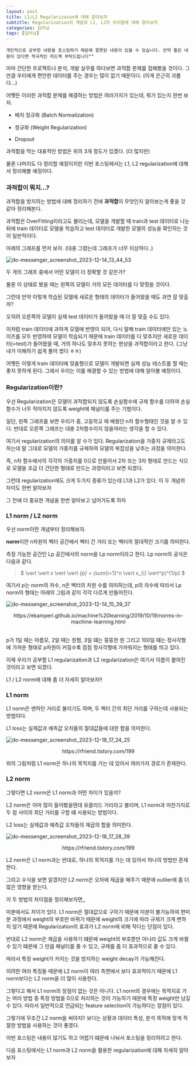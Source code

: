 ```yaml
---
layout: post
title: L1/L2 Regularizaion에 대해 알아보자
subtitle: Regularization의 개념과 L1, L2의 차이점에 대해 알아보자
categories: 딥러닝
tags: [딥러닝]
---
```


`개인적으로 공부한 내용을 포스팅하기 때문에 잘못된 내용이 있을 수 있습니다. 만약 틀린 내용이 있다면 적극적인 피드백 부탁드립니다^^`


아마 간단한 프로젝트나 분석, 개발 실무를 하다보면 과적합 문제를 접해봤을 것이다. 그만큼 우리에게 편안한 데이터를 주는 경우는 많이 없기 때문이다. (이게 은근히 괴롭다...)

어쨋든 이러한 과적합 문제를 해결하는 방법은 여러가지가 있는데, 뭐가 있는지 한번 보자.

- 배치 정규화 (Batch Normalization)

- 정규화 (Weight Regularization)

- Dropout

과적합을 막는 대표적인 방법은 위의 3개 정도가 있곘다. (더 많지만)

물론 나머지도 다 정리할 예정이지만 이번 포스팅에서는 L1, L2 regularization에 대해서 정리해볼 예정이다.



### 과적합이 뭐지...?

과적합을 방지하는 방법에 대해 정리하기 전에 **과적합**이 무엇인지 알아보는게 좋을 것 같아 정리해본다.

과적합은 OverFitting이라고도 불리는데, 모델을 개발할 때 train과 test 데이터로 나눈 뒤에 train 데이터로 모델을 학습하고 test 데이터로 개발한 모델의 성능을 확인하는 것이 일반적이다.

아래의 그래프를 먼저 보자. (대충 그렸는데 그래프가 너무 이상하다..)

![do-messenger_screenshot_2023-12-14_13_44_53](https://github.com/daetamong/daetamong.github.io/assets/111731468/d306c8c1-2eaa-421f-834b-8d945eaa7dd9)

두 개의 그래프 중에서 어떤 모델이 더 정확할 것 같은가?

물론 이 상태로 봤을 때는 왼쪽의 모델이 거의 모든 데이터를 다 맞췄을 것이다.

그런데 만약 이렇게 학습된 모델에 새로운 형태의 데이터가 들어왔을 때도 과연 잘 맞출까?

오히려 오른쪽의 모델이 실제 test 데이터가 들어왔을 때 더 잘 맞출 수도 있다.

이처럼 train 데이터에 과하게 모델에 반영이 되어, 다시 말해 train 데이터에만 있는 노이즈를 모두 반영하여 모델이 학습되기 때문에 train 데이터를 다 맞추지만 새로운 데이터(=test)가 들어왔을 때, 거의 하나도 맞추지 못하는 현상을 과적합이라고 한다. (그냥 내가 이해하기 쉽게 풀어 썼다 ㅎㅎ)

어쨋든 이렇게 train 데이터에 맞춤형으로 모델이 개발되면 실제 성능 테스트를 할 때는 좋지 못하게 된다. 그래서 우리는 이를 해결할 수 있는 방법에 대해 알아볼 예정이다.



### Regularization이란?

우선 Regularization은 모델이 과적합되지 않도록 손실함수에 규제 함수를 더하여 손실함수가 너무 작아지지 않도록 weight에 패널티를 주는 기법이다.

일단, 왼쪽 그래프를 보면 우리가 중, 고등학교 때 배웠던 n차 함수형태인 것을 알 수 있다. 반대로 오른쪽 그래프는 대충 2차함수이지 않을까라는 생각을 할 수 있다.

여기서 regularization의 의미를 알 수가 있다. Regularization을 가중치 규제라고도 하는데 말 그대로 모델의 가중치를 규제하여 모델의 복잡성을 낮추는 과정을 의미한다.

즉, n차 함수에서의 각각의 가중치를 0으로 만들어서 2차 또는 3차 형태로 만드는 식으로 모델을 조금 더 간단한 형태로 만드는 과정이라고 보면 되겠다.

그런데 regularization에도 크게 두가지 종류가 있는데 L1과 L2가 있다. 이 두 개념의 차이도 한번 알아보자

그 전에 더 중요한 개념을 한번 알아보고 넘어가도록 하자



### L1 norm / L2 norm

우선 norm이란 개념부터 정리해보자.

**norm**이란 n차원의 벡터 공간에서 벡터 간 거리 또는 벡터의 절대적인 크기를 의미한다.

측정 가능한 공간인 Lp 공간에서의 norm을 Lp norm이라고 한다. Lp norm의 공식은 다음과 같다.

> \$ \vert \vert x \vert \vert _{p} = (sum_{i=1}^n \vert x_{i} \vert^p)^{1/p} \$

여기서 p는 norm의 차수, n은 벡터의 차원 수를 의미하는데, p의 차수에 따라서 Lp norm의 형태는 아래의 그림과 같이 각각 다르게 만들어진다.

![do-messenger_screenshot_2023-12-14_15_39_37](https://github.com/daetamong/daetamong.github.io/assets/111731468/8e6822e3-5a5e-4db2-8fd7-56d073a82197)

<center>https://ekamperi.github.io/machine%20learning/2019/10/19/norms-in-machine-learning.html</center>

<br>

p가 1일 때는 마름모, 2일 때는 원형, 3일 떄는 뚱뚱한 원 그리고 100일 떄는 정사각형에 가까운 형태로 p차원이 커질수록 점점 정사각형에 가까워지는 형태를 띄고 있다.

이제 우리가 공부할 L1 regularization과 L2 regularization은 여기서 이름이 붙여진 것이라고 보면 되겠다.

L1 / L2 norm에 대해 좀 더 자세히 알아보자!!


### L1 norm

L1 norm은 맨하탄 거리로 불리기도 하며, 두 벡터 간의 최단 거리를 구하는데 사용되는 방법이다.

L1 loss는 실제값과 예측값 오차들의 절대값들에 대한 합을 의미한다.

>

![do-messenger_screenshot_2023-12-18_17_24_25](https://github.com/daetamong/daetamong.github.io/assets/111731468/60de789d-8eb5-4651-bc78-7c278507b217)

<center>https://rfriend.tistory.com/199</center>

위의 그림처럼 L1 norm은 하나의 목적지를 가는 데 있어서 여러가지 경로가 존재한다.



### L2 norm

그렇다면 L2 norm은 L1 norm과 어떤 차이가 있을끼?

L2 norm은 아마 많이 들어봤을텐데 유클리드 거리라고 불리며, L1 norm과 마찬가지로 두 점 사이의 최단 거리를 구할 떄 사용되는 방법이다.

L2 loss는 실제값과 예측값 오차들의 제곱의 합을 의미한다.

![do-messenger_screenshot_2023-12-18_17_28_39](https://github.com/daetamong/daetamong.github.io/assets/111731468/f56dc35e-3f9c-4746-81bc-84b3fa6cce8a)

<center>https://rfriend.tistory.com/199</center>

L2 norm은 L1 norm과는 반대로, 하나의 목적지를 가는 데 있어서 하나의 방법만 존재한다.

그리고 수식을 보면 알겠지만 L2 norm은 오차에 제곱을 해주기 때문에 outlier에 좀 더 많은 영향을 받는다.

이 두 방법의 차이점을 정리해보자면,,

미분에서도 차이가 있다. L1 norm은 절대값으로 구하기 때문에 미분이 불가능하여 편미분 과정에서 weight의 부호만 바뀌기 때문에 weight의 크기에 따라 규제가 크게 변하지 않기 때문에 Regularization의 효과가 L2 norm에 비해 작다는 단점이 있다.

반대로 L2 norm은 제곱을 사용하기 떄문에 weight의 부호뿐만 아니라 값도 크게 바뀔 수 있기 떄문에 그 만큼 패널티를 줄 수 있고, 규제를 좀 더 효과적으로 줄 수 있다.

따라서 특정 weight가 커지는 것을 방지하는 weight decay가 가능해진다.

이려한 여러 특징들 때문에 L2 norm이 여러 측면에서 보다 효과적이기 때문에 L1 norm보다는 L2 norm을 더 많이 사용한다.

그렇다고 해서 L1 norm의 장점이 없는 것은 아니다. L1 norm의 경우에는 목적지로 가는 여러 방법 중 특정 방법을 0으로 처리하는 것이 가능하기 때문에 특정 weight만 남길 수 있다. 따라서 일반적으로 언급되는 feature selection이 가능하다는 장점이 있다.

그렇기에 무조건 L2 norm을 써야지!! 보다는 상황과 데이터 특성, 분석 목적에 맞게 적절한 방법을 사용하는 것이 좋겠다.

이번 포스팅은 내용이 많기도 하고 어렵기 떄문에 나눠서 포스팅을 정리하려고 한다.

다음 포스팅에서는 L1 norm과 L2 norm을 활용한 regularization에 대해 자세히 알아보자